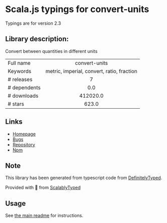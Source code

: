 
# Scala.js typings for convert-units

Typings are for version 2.3

## Library description:
Convert between quantities in different units

|                    |                 |
| ------------------ | :-------------: |
| Full name          | convert-units |
| Keywords           | metric, imperial, convert, ratio, fraction |
| # releases         | 7 |
| # dependents       | 0.0 |
| # downloads        | 412020.0 |
| # stars            | 623.0 |

## Links
- [Homepage](https://github.com/ben-ng/convert-units#readme)
- [Bugs](https://github.com/ben-ng/convert-units/issues)
- [Repository](https://github.com/ben-ng/convert-units)
- [Npm](https://www.npmjs.com/package/convert-units)
    


## Note
This library has been generated from typescript code from [DefinitelyTyped](https://definitelytyped.org).

Provided with :purple_heart: from [ScalablyTyped](https://github.com/oyvindberg/ScalablyTyped)

## Usage
See [the main readme](../../readme.md) for instructions.


